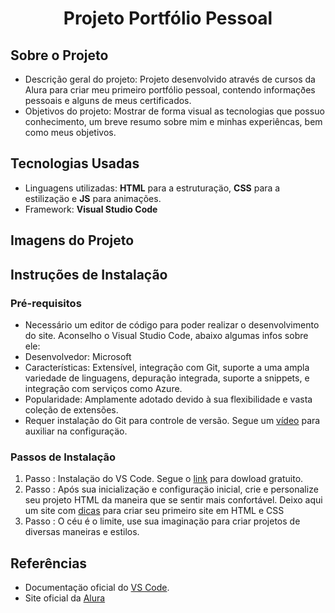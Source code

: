 <h1 align="center">Projeto Portfólio Pessoal </h1> 

## Sobre o Projeto
-  Descrição geral do projeto: Projeto desenvolvido através de cursos da Alura para criar meu primeiro portfólio pessoal, contendo informaçðes pessoais e alguns de meus certificados.
-  Objetivos do projeto: Mostrar de forma visual as tecnologias que possuo conhecimento, um breve resumo sobre mim e minhas experiêncas, bem como meus objetivos.

## Tecnologias Usadas
- Linguagens utilizadas: **HTML** para a estruturaçäo, **CSS** para a estilizaçäo e **JS** para animações.
- Framework: **Visual Studio Code**
  

## Imagens do Projeto


## Instruções de Instalação
### Pré-requisitos
- Necessário um editor de código para poder realizar o desenvolvimento do site. Aconselho o Visual Studio Code, abaixo algumas infos sobre ele:
- Desenvolvedor: Microsoft
- Características: Extensível, integração com Git, suporte a uma ampla variedade de linguagens, depuração integrada, suporte a snippets, e integração com serviços como Azure.
- Popularidade: Amplamente adotado devido à sua flexibilidade e vasta coleção de extensões.
- Requer instalação do Git para controle de versão. Segue um [vídeo](https://www.jetersonlordano.com.br/git-e-github/como-instalar-e-configurar-o-git-no-vscode) para auxiliar na configuraçäo.

### Passos de Instalação
1. Passo : Instalaçäo do VS Code. Segue o [link](https://code.visualstudio.com/download) para dowload gratuito.
2. Passo : Após sua inicializaçäo e configuraçäo inicial, crie e personalize seu projeto HTML da maneira que se sentir mais confortável. Deixo aqui um site com [dicas](https://www.hostinger.com.br/tutoriais/site-html) para criar seu primeiro site em HTML e CSS
3. Passo : O céu é o limite, use sua imaginaçäo para criar projetos de diversas maneiras e estilos.

## Referências
- Documentaçäo oficial do [VS Code](https://code.visualstudio.com/learn).
- Site oficial da [Alura](https://www.alura.com.br/?utm_term=alura&utm_campaign=%5BSearch%5D+%5BPerformance%5D+-+Institucional&utm_source=adwords&utm_medium=ppc&hsa_acc=7964138385&hsa_cam=386166608&hsa_grp=21666755648&hsa_ad=696280649243&hsa_src=g&hsa_tgt=kwd-300088401&hsa_kw=alura&hsa_mt=e&hsa_net=adwords&hsa_ver=3&gad_source=1&gclid=Cj0KCQjwpZWzBhC0ARIsACvjWRMU2WBlIgZTsD066GDXsi2WPFtb-KJa1LuTT99ZgoZKFJ8VJWVVHaIaApxKEALw_wcB)
